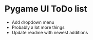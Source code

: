 
# Pygame UI ToDo list

- Add dropdown menu
- Probably a lot more things
- Update readme with newest additions